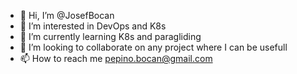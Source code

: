 - 👋 Hi, I’m @JosefBocan
- 👀 I’m interested in DevOps and K8s
- 🌱 I’m currently learning K8s and paragliding
- 💞️ I’m looking to collaborate on any project where I can be usefull
- 📫 How to reach me pepino.bocan@gmail.com

<!---
JosefBocan/JosefBocan is a ✨ special ✨ repository because its `README.md` (this file) appears on your GitHub profile.
You can click the Preview link to take a look at your changes.
--->

